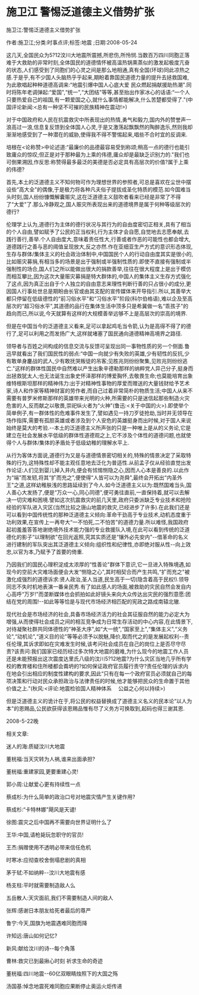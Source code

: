 # 施卫江  警惕泛道德主义借势扩张

施卫江:警惕泛道德主义借势扩张

作者:施卫江;分类:时事点评;标签:地震 ;日期:2008-05-24

这几天,全国民众为5?12汶川大地震所震撼,所悲伤,所怜悯.当数百万四川同胞正落难于大救助的非常时刻,全体国民的道德情怀被高温热锅熏蒸似的激发起极度亢奋的状态,人们感受到了同胞们的心灵之间是那么地相通,真有全国(环球)同此凉热之感.于是乎,有不少国人头脑热乎乎起来,期盼着靠国民道德力量的提升去拯救国难,为此歌唱起种种道德高调来:“地震引爆中国人心底大爱 民众燃起捐献援助热潮".同时将陈年老调弹起:“爱国",“统一",“大团结"等等,甚至抬出作家冰心的话语:“一个人只要热爱自己的祖国,有一颗爱国之心,就什么事情都能解决,什么苦楚都受得了."(中国评论新闻:<总有一种坚不可摧的民族精神在震动!>)

对于中国政府和人民在抗震救灾中所表现出的热情,勇气和毅力,国内外的赞誉声一浪高过一浪,信息复反馈到全体国人心灵,于是又激荡起飘飘然的陶醉逸乐,然则我却渐渐地感受到了一种潜在的威胁,使得我不得不警惕起来,唱些不合时宜的反调来.

培根在<论称赞>中论述道:“最廉价的品德最容易受到称颂;稍高一点的德行也能引致庸众的惊叹;但正是对于那种最为上乘的伟德,庸众却是最缺乏识别力的."我们也可倒果溯因,作反思:称赞得最多最泛的美德是否必定具有高层次的价值?属于上乘的伟德?

首先,本土的泛道德主义不知何物可作为理想世界的参照者,可总是喜欢在尘世中摆设些“高大全"的偶像,于是极力将各种凡夫俗子提拔成圣化特质的模范.如今国难当头时刻,国人纷纷慷慨解囊赈灾,这在泛道德主义鼓吹者看来已经是非常了不得了“大爱"了.那么冷静观之,国人赈灾所表现出来的道德境界是属于何种等级层次的德行?

伦理学上认为,道德行为主体的德行状况与其行为的自由度密切正相关,具有了相当的个人自由,譬如赋予了公民的正当权利,行为主体才会自愿,自觉地去志愿奉献,去践行善行,善举.个人自由度大,意味着责任性大,行善或者作恶的可能性也都会增大,道德践行之善与恶的阈值呈现放大,反之亦然.作在亚细亚生产方式的意识形态体现,生存与群体/集体主义的社会政治体制中,中国国民个人的行动自由度其实是很小的,比如赈灾募捐,有相当多的场景是出于强制或半强制性质的.即使不直接有强制或半强制性的场合,国人们之所以能做出很大的捐款善举,往往在很大程度上是出于模仿而相互攀比,因为这次大量赈灾募捐是特大群体的,中国人的集体主义生存方式强化了这点,因为真正出自于个人独立的自由意志来理性判断行善的只占很小的成分,更因国人行事处世总是期盼由长官或由其支配的宣传媒体来开导指引.所以,其善举大都只停留在低级德性的“前习俗水平"和“习俗水平"阶段(科尔伯格语),难以企及至高层次的“超习俗水平",其道德的品行在集体生活中顶多只是希冀做一名“乖孩子"的趋向而已,所以说,今天就算有这样的大规模善举远够不上是高层次的崇高的境界.

但是在中国当今的泛道德主义看来,足可以拿起鸡毛当令箭,认为是高得不得了的德行了,足可以利用之而发扬广大,这样就堵塞了国民通向道德精神高境界之路径.

领导者与百姓之间构成的信息交流与反馈可呈现出同一事物性质的另一个侧面.鲁迅早就看出了我们国民性的弱点:“中国一向就少有失败的英雄,少有韧性的反抗,少有敢单身鏖战的武人,少有敢抚哭叛徒的吊客;见胜兆则纷纷聚集,见败兆则纷纷逃亡."这样的群体性国民中自然难以产生出象辛德勒那样的纳粹党人异己分子,挺身而出拯救犹太人;也无法诞生出象史怀泽那样的博爱胸怀,去敬畏生命;也莫能培育出象维特根斯坦那样的精神伟力:出于对精神性事物的厚爱而赠送的大量钱财给予艺术家,诗人和作家等精神财富的劳作者,而自己过着非常简朴的物质生活;中国人从来不需要有普罗米修斯那样的英雄带来光明的火种,所需要的只是迷信起那些制造火灾危害的人,反而献之以敬畏,崇祀纵火者为“火神"(鲁迅:<关于中国的火>).即使举个简单例子,有一群体性的危难事件发生了,譬如遇见一持刀歹徒抢劫,当时并无领导在场作指挥,需要有孤胆英雄或者涉及到个人安危的英雄挺身而出时候,对于国人来说始终是莫大的考验.--本土的泛道德主义所声张的只是一种唯上是从的义务论,它是建立在社会发展水平低级的群体性道德观之上,它不涉及个体性的道德问题,也就使得个人与群体/集体的矛盾处于低级幼稚的理解水平上.

从行为客体方面说,道德行为又是与道德情景密切相关的,特殊的情景决定了采取特殊的行为,这特殊性却不能主观任意地去泛化为普适性.从前孟子仅从经验直觉出发作论证:人们见到婴儿掉入井内,便会有怵惕恻隐之心,因而人心本是善良的.以此作为“端"而发轫,将其“扩而充之",便使得“人皆可以为尧舜",最终会开拓出“内圣外王"之道,这样幼稚肤浅的思路延续到了今人.如今泛道德主义以为:既然国难当头,国人善心大发扬了,便是“万众一心,同心同德",便可勇往直前,一直保持着,就可以去解决一切灾难和困境.譬如这次抗震救灾的前几天里,政府只委派缺乏专业技术和抢险经验的军队进入灾区(当然比较之唐山地震的救灾,已经进步了许多).在此我们还是可以看到中国传统性的那种泛道德主义倾向:革命干劲高于专业技术,动机态度重于功利效果,在宣传上一再夸大“一不怕死,二不怕苦"的道德力量.所以难怪,我国政府起初羞羞答答地谢绝境外技术能力强的专业救援队入境,在此可以看到传统的泛道德化的影子“以理制欲"在回光返照,究其实质还是“镶外必先安内"--借革命的名义进行建制的军队突出其泛道德主义倾向:组织性和纪律性,亦即绝对服从性--向上效忠,以官为本,乃赋予了首要的倚重.

乃因我们的国民心理积淀成太浓厚的“性善论"群体下意识,它一旦进入特殊境遇,如现今的空前大灾难场面便会大发“恻隐之心",其时相契合而产生共鸣,“扩而充之"被激化成强烈的道德诉求:贤人政治,圣人当道,民生高于一切(隐含着高于民权!).领导同志不失时机地表演一番亲民秀.有了如此感人的场面,被救助的灾民自然会发自内心高呼“万岁!"而垄断媒体也会抓拍如此好镜头来向大众传达出灾民的强烈意愿:团结在党的周围!--如此等等恰是与现代市场经济相匹配的宪政之路成南辕北辙.

现代社会是市场经济的社会,具备市场经济活力的社会其征服自然的能力必定大为增强,从而使得社会成员之间的相互竞争成为日常生存活动的中心内容,在此情景下,对待凝聚社群共同体德性的“神圣大序",如“大一统",“国家至上",“集体主义",“义务论",“动机论",“道义目的论"等等必须予以脱魅,降价,取而代之的是发展起权利--责任伦理,其诉求即如在灾难发生时候,该考问社会成员在自己的岗位上是否尽守尽责?该责问:我们国家已经历经过多次特大地震的磨难,为什么现今的地震工作人员还是未能预报出这次震度达里氏八级的汶川5?12地震?为什么灾区当地几乎所有学校的教育楼和住所楼都会甭坍的?如何保证政府官员履行责守?责任伦理的诉求内在地会引出相应的制度性建构的要求,因此“只有在每一个政府官员必须就自己的每项决策和行动对民众承担政治与法律责任的时候,他才能够把民众的生命置于其他价值之上."(秋风:<评论:地震检验国人精神体系　 公益之心何以持续>)

但是泛道德主义的诡计在于,将公民的权益替换成了道德主义名义的民本论“以人为本"的恩赐品,公民欲获得该恩赐品惟有尽了义务方可换取到,起码也得三谢其恩.

2008-5-22晚



相关文章:

迷人的海:质疑汶川大地震

董桄福:当天灾转为人祸,谁来出面承担?

董桄福:重建家园,更要重建心灵!

郭小周:让献爱心更有持续性一点

蔡成杉:为什么简单的政治口号对地震灾情产生关键作用?

蔡成杉:“卡特林娜"飓风是天谴!

徐图:震灾之后中国再不需要向世界证明什么了

王华:中国,请枪毙玩忽职守的官员!

王杰:捐赠使用不透明必带来信任危机

时寒冰:应彻查校舍倒塌悲剧的真相

茅于轼:不如纳粹--汶川大地震有感

杨支柱:平时就需要制造敌人么

五岳散人:天灾面前,我们不需要制造人间的敌人

张辉:感谢日本朋友给死者最后的尊严

鲁宁:今天,国旗为地震遇难同胞而降

许知远:唐山如何记忆?

新风:献给汶川的诗--每个角落

曹林:救灾已到最揪心时刻 祈求生命的奇迹

董桄福:四川地震--60亿双眼睛烛照下的大国之殇

汤国基:悼念地震死难同胞应果断停止奥运火炬传递
